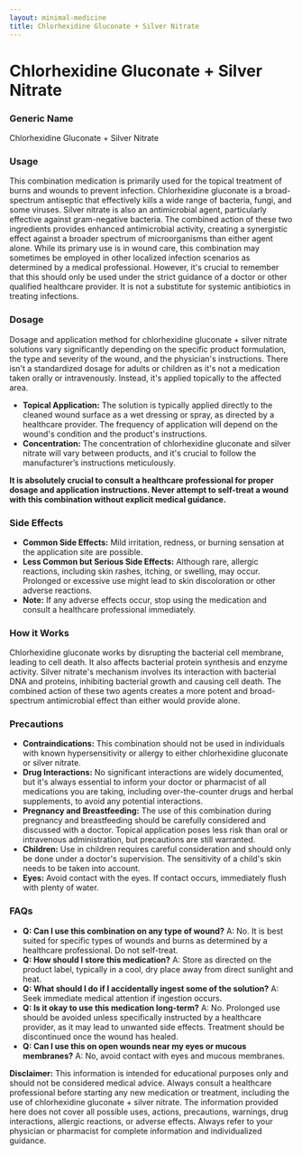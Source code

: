```yaml
---
layout: minimal-medicine
title: Chlorhexidine Gluconate + Silver Nitrate
---
```


# Chlorhexidine Gluconate + Silver Nitrate
### Generic Name
Chlorhexidine Gluconate + Silver Nitrate

### Usage

This combination medication is primarily used for the topical treatment of burns and wounds to prevent infection.  Chlorhexidine gluconate is a broad-spectrum antiseptic that effectively kills a wide range of bacteria, fungi, and some viruses. Silver nitrate is also an antimicrobial agent, particularly effective against gram-negative bacteria.  The combined action of these two ingredients provides enhanced antimicrobial activity, creating a synergistic effect against a broader spectrum of microorganisms than either agent alone. While its primary use is in wound care, this combination may sometimes be employed in other localized infection scenarios as determined by a medical professional.  However, it's crucial to remember that this should only be used under the strict guidance of a doctor or other qualified healthcare provider.  It is not a substitute for systemic antibiotics in treating infections.

### Dosage

Dosage and application method for chlorhexidine gluconate + silver nitrate solutions vary significantly depending on the specific product formulation, the type and severity of the wound, and the physician's instructions. There isn't a standardized dosage for adults or children as it's not a medication taken orally or intravenously.  Instead, it's applied topically to the affected area.  

* **Topical Application:** The solution is typically applied directly to the cleaned wound surface as a wet dressing or spray, as directed by a healthcare provider. The frequency of application will depend on the wound's condition and the product's instructions.
* **Concentration:**  The concentration of chlorhexidine gluconate and silver nitrate will vary between products, and it's crucial to follow the manufacturer’s instructions meticulously.

**It is absolutely crucial to consult a healthcare professional for proper dosage and application instructions. Never attempt to self-treat a wound with this combination without explicit medical guidance.**


### Side Effects

* **Common Side Effects:**  Mild irritation, redness, or burning sensation at the application site are possible.
* **Less Common but Serious Side Effects:** Although rare, allergic reactions, including skin rashes, itching, or swelling, may occur.  Prolonged or excessive use might lead to skin discoloration or other adverse reactions.
* **Note:** If any adverse effects occur, stop using the medication and consult a healthcare professional immediately.


### How it Works

Chlorhexidine gluconate works by disrupting the bacterial cell membrane, leading to cell death.  It also affects bacterial protein synthesis and enzyme activity. Silver nitrate's mechanism involves its interaction with bacterial DNA and proteins, inhibiting bacterial growth and causing cell death. The combined action of these two agents creates a more potent and broad-spectrum antimicrobial effect than either would provide alone.


### Precautions

* **Contraindications:** This combination should not be used in individuals with known hypersensitivity or allergy to either chlorhexidine gluconate or silver nitrate.
* **Drug Interactions:**  No significant interactions are widely documented, but it's always essential to inform your doctor or pharmacist of all medications you are taking, including over-the-counter drugs and herbal supplements, to avoid any potential interactions.
* **Pregnancy and Breastfeeding:**  The use of this combination during pregnancy and breastfeeding should be carefully considered and discussed with a doctor.  Topical application poses less risk than oral or intravenous administration, but precautions are still warranted.
* **Children:** Use in children requires careful consideration and should only be done under a doctor's supervision.  The sensitivity of a child's skin needs to be taken into account.
* **Eyes:** Avoid contact with the eyes. If contact occurs, immediately flush with plenty of water.

### FAQs

* **Q: Can I use this combination on any type of wound?** A: No. It is best suited for specific types of wounds and burns as determined by a healthcare professional.  Do not self-treat.
* **Q: How should I store this medication?** A: Store as directed on the product label, typically in a cool, dry place away from direct sunlight and heat.
* **Q: What should I do if I accidentally ingest some of the solution?** A:  Seek immediate medical attention if ingestion occurs.
* **Q:  Is it okay to use this medication long-term?** A: No.  Prolonged use should be avoided unless specifically instructed by a healthcare provider, as it may lead to unwanted side effects.  Treatment should be discontinued once the wound has healed.
* **Q: Can I use this on open wounds near my eyes or mucous membranes?** A: No, avoid contact with eyes and mucous membranes.


**Disclaimer:** This information is intended for educational purposes only and should not be considered medical advice. Always consult a healthcare professional before starting any new medication or treatment, including the use of chlorhexidine gluconate + silver nitrate.  The information provided here does not cover all possible uses, actions, precautions, warnings, drug interactions, allergic reactions, or adverse effects.  Always refer to your physician or pharmacist for complete information and individualized guidance.
